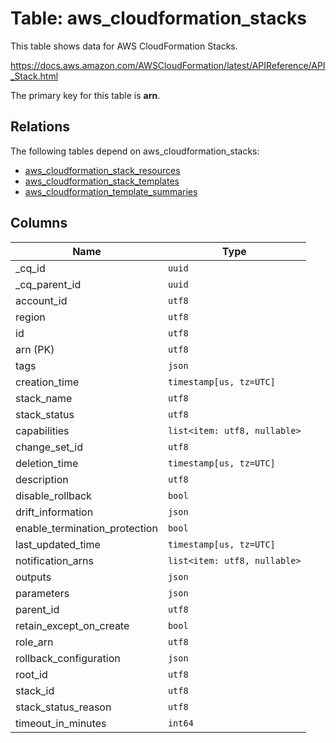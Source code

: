 # Table: aws_cloudformation_stacks

This table shows data for AWS CloudFormation Stacks.

https://docs.aws.amazon.com/AWSCloudFormation/latest/APIReference/API_Stack.html

The primary key for this table is **arn**.

## Relations

The following tables depend on aws_cloudformation_stacks:
  - [aws_cloudformation_stack_resources](aws_cloudformation_stack_resources)
  - [aws_cloudformation_stack_templates](aws_cloudformation_stack_templates)
  - [aws_cloudformation_template_summaries](aws_cloudformation_template_summaries)

## Columns

| Name          | Type          |
| ------------- | ------------- |
|_cq_id|`uuid`|
|_cq_parent_id|`uuid`|
|account_id|`utf8`|
|region|`utf8`|
|id|`utf8`|
|arn (PK)|`utf8`|
|tags|`json`|
|creation_time|`timestamp[us, tz=UTC]`|
|stack_name|`utf8`|
|stack_status|`utf8`|
|capabilities|`list<item: utf8, nullable>`|
|change_set_id|`utf8`|
|deletion_time|`timestamp[us, tz=UTC]`|
|description|`utf8`|
|disable_rollback|`bool`|
|drift_information|`json`|
|enable_termination_protection|`bool`|
|last_updated_time|`timestamp[us, tz=UTC]`|
|notification_arns|`list<item: utf8, nullable>`|
|outputs|`json`|
|parameters|`json`|
|parent_id|`utf8`|
|retain_except_on_create|`bool`|
|role_arn|`utf8`|
|rollback_configuration|`json`|
|root_id|`utf8`|
|stack_id|`utf8`|
|stack_status_reason|`utf8`|
|timeout_in_minutes|`int64`|